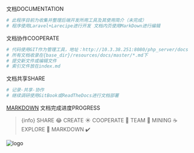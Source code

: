 <!-- MarkdownTOC levels="2,3" autolink="true" autoanchor="true" style="unordered" markdown_preview="gitlab" -->

<!-- /MarkdownTOC -->
<larecipe-badge type="warning" circle icon="fa fa-user-plus"></larecipe-badge>
<larecipe-button type="warning" radius="full">文档DOCUMENTATION</larecipe-button>
```bash
# 此程序目前为收集并整理后端开发所用工具及其使用简介（未完成）
# 程序使用Laravel+Larecipe进行开发 文档内页使用MarkDown进行编辑
```
<larecipe-badge type="danger" circle icon="fa fa-spinner"></larecipe-badge>
<larecipe-button type="danger" radius="full">文档协作COOPERATE</larecipe-button>
```bash
# 代码使用GIT作为管理工具，地址：http://10.3.38.251:8080/php_server/docs
# 所有文档收录在{base_dir}/resources/docs/master/*.md下
# 提交新文件或编辑文件
# 索引文件放在index.md
```
<larecipe-badge type="success" circle icon="fa fa-share-square-o"></larecipe-badge>
<larecipe-button type="success" radius="full">文档共享SHARE</larecipe-button>
```bash
# 记录-共享-协作
# 继续调研使用GitBook或ReadTheDocs进行文档部署
```
[<larecipe-badge type="info" circle icon="fa fa-external-link"></larecipe-badge> <larecipe-button type="info" radius="full">MARKDOWN</larecipe-button>](markdown)
<larecipe-card>
    <larecipe-badge type="success" circle class="mr-3" icon="fa fa-info"></larecipe-badge> 文档完成进度PROGRESS
    <larecipe-progress type="success" :value="60"></larecipe-progress>
</larecipe-card>

> {info} SHARE :joy: CREATE :sunny: COOPERATE :pig: TEAM :bug: MINING :coffee: EXPLORE :office: MARKDOWN  :heavy_check_mark:

![logo](http://newsysfile.peopleyuqing.com/group1/M00/00/01/CiYL2FwnGDuAY_DoAA_QSMGzpxU152.png)
<!-- <img alt="logo" src="http://newsysfile.peopleyuqing.com/group1/M00/00/01/CiYL2FwnGDuAY_DoAA_QSMGzpxU152.png"> -->